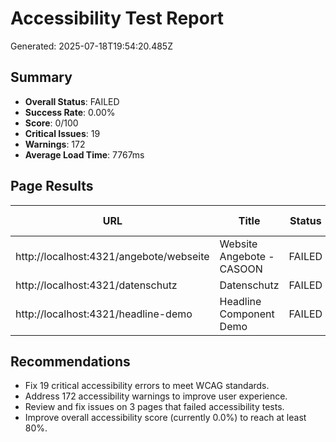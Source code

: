 # Accessibility Test Report
Generated: 2025-07-18T19:54:20.485Z

## Summary
- **Overall Status**: FAILED
- **Success Rate**: 0.00%
- **Score**: 0/100
- **Critical Issues**: 19
- **Warnings**: 172
- **Average Load Time**: 7767ms

## Page Results

| URL | Title | Status | Load Time | Errors | Warnings | Pa11y Score | Performance | Keyboard | Contrast | Focus |
|-----|-------|--------|-----------|--------|----------|-------------|-------------|----------|----------|-------|
| http://localhost:4321/angebote/webseite | Website Angebote - CASOON | FAILED | 9903ms | 11 | 59 | N/A | N/A | 0 | 0 | 0 |
| http://localhost:4321/datenschutz | Datenschutz | FAILED | 6628ms | 2 | 54 | N/A | N/A | 0 | 0 | 0 |
| http://localhost:4321/headline-demo | Headline Component Demo | FAILED | 6770ms | 6 | 59 | N/A | N/A | 0 | 0 | 0 |

## Recommendations

- Fix 19 critical accessibility errors to meet WCAG standards.
- Address 172 accessibility warnings to improve user experience.
- Review and fix issues on 3 pages that failed accessibility tests.
- Improve overall accessibility score (currently 0.0%) to reach at least 80%.
